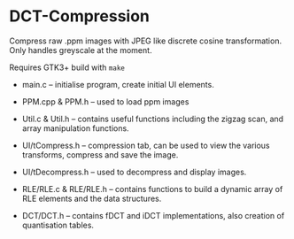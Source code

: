 # DCT-Compression

Compress raw .ppm images with JPEG like discrete cosine transformation. Only handles greyscale at the moment.

Requires GTK3+
build with `make`

* main.c – initialise program, create initial UI elements.
* PPM.cpp & PPM.h – used to load ppm images
* Util.c & Util.h – contains useful functions including the zigzag scan, and array manipulation functions.

* UI/tCompress.h – compression tab, can be used to view the various transforms, compress and save the image.
* UI/tDecompress.h – used to decompress and display images.

* RLE/RLE.c & RLE/RLE.h – contains functions to build a dynamic array of RLE elements and the data structures.
* DCT/DCT.h – contains fDCT and iDCT implementations, also creation of quantisation tables.

